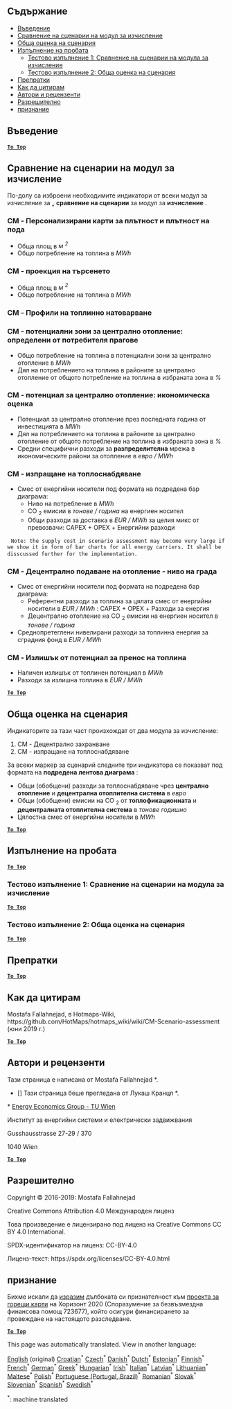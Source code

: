 <h2> Съдържание </h2><ul><li> <a href="#introduction">Въведение</a> </li><li> <a href="#Calculation-module-scenario-comparison">Сравнение на сценарии на модул за изчисление</a> </li><li> <a href="#Overall-scenario-assessment">Обща оценка на сценария</a> </li><li> <a href="#sample-run">Изпълнение на пробата</a> <ul><li> <a href="#test-run-1-calculation-module-scenario-comparison">Тестово изпълнение 1: Сравнение на сценарии на модула за изчисление</a> </li><li> <a href="#test-run-2-overall-scenario-assessment">Тестово изпълнение 2: Обща оценка на сценария</a> </li></ul></li><li> <a href="#references">Препратки</a> </li><li> <a href="#how-to-cite">Как да цитирам</a> </li><li> <a href="#authors-and-reviewers">Автори и рецензенти</a> </li><li> <a href="#license">Разрешително</a> </li><li> <a href="#acknowledgement">признание</a> </li></ul><h2> Въведение </h2><p><ins> <code><strong><a href="#table-of-contents">To Top</a></strong></code> </ins> </p><h2> Сравнение на сценарии на модул за изчисление </h2><p> По-долу са изброени необходимите индикатори от всеки модул за изчисление за „ <strong>сравнение на сценарии</strong> за модул за <strong>изчисление</strong> . </p><h3> CM - Персонализирани карти за плътност и плътност на пода </h3><ul><li> Обща площ в <em><em>м <sup>2</sup></em></em> </li><li> Общо потребление на топлина в <em><em>MWh</em></em> </li></ul><h3> CM - проекция на търсенето </h3><ul><li> Обща площ в <em><em>м <sup>2</sup></em></em> </li><li> Общо потребление на топлина в <em><em>MWh</em></em> </li></ul><h3> CM - Профили на топлинно натоварване </h3><h3> CM - потенциални зони за централно отопление: определени от потребителя прагове </h3><ul><li> Общо потребление на топлина в потенциални зони за централно отопление в <em><em>MWh</em></em> </li><li> Дял на потреблението на топлина в районите за централно отопление от общото потребление на топлина в избраната зона в <em><em>%</em></em> </li></ul><h3> CM - потенциал за централно отопление: икономическа оценка </h3><ul><li> Потенциал за централно отопление през последната година от инвестицията в <em><em>MWh</em></em> </li><li> Дял на потреблението на топлина в районите за централно отопление от общото потребление на топлина в избраната зона в <em><em>%</em></em> </li><li> Средни специфични разходи за <strong>разпределителна</strong> мрежа в икономическите райони за отопление в <em><em>евро / MWh</em></em> </li></ul><h3> CM - изпращане на топлоснабдяване </h3><ul><li> Смес от енергийни носители под формата на подредена бар диаграма: <ul><li> Ниво на потребление в <em><em>MWh</em></em> </li><li> CO <sub>2</sub> емисии в <em><em>тонове / година</em></em> на енергиен носител </li><li> Общи разходи за доставка в <em><em>EUR / MWh</em></em> за целия микс от превозвачи: CAPEX + OPEX + Енергийни разходи </li></ul></li></ul><pre> <code>Note: the supply cost in scenario assessment may become very large if we show it in form of bar charts for all energy carriers. It shall be disscussed further for the implementation.</code> </pre><h3> CM - Децентрално подаване на отопление - ниво на града </h3><ul><li> Смес от енергийни носители под формата на подредена бар диаграма: <ul><li> Референтни разходи за топлина за цялата смес от енергийни носители в <em><em>EUR / MWh</em></em> : CAPEX + OPEX + Разходи за енергия </li><li> Децентрално отопление на CO <sub>2</sub> емисии на енергиен носител в <em><em>тонове / година</em></em> </li></ul></li><li> Среднопретеглени нивелирани разходи за топлинна енергия за сградния фонд в <em><em>EUR / MWh</em></em> </li></ul><h3> CM - Излишък от потенциал за пренос на топлина </h3><ul><li> Наличен излишък от топлинен потенциал в <em><em>MWh</em></em> </li><li> Разходи за излишна топлина в <em><em>EUR / MWh</em></em> </li></ul><p><ins> <code><strong><a href="#table-of-contents">To Top</a></strong></code> </ins> </p><h2> Обща оценка на сценария </h2><p> Индикаторите за тази част произхождат от два модула за изчисление: </p><ol><li> CM - Децентрално захранване </li><li> CM - изпращане на топлоснабдяване </li></ol><p> За всеки маркер за сценарий следните три индикатора се показват под формата на <strong>подредена лентова диаграма</strong> : </p><ul><li> Общи (обобщени) разходи за топлоснабдяване чрез <strong>централно отопление</strong> и <strong>децентрална отоплителна система</strong> в <em><em>евро</em></em> </li><li> Общи (обобщени) емисии на CO <sub>2</sub> от <strong>топлофикационната</strong> и <strong>децентралната отоплителна система</strong> в <em><em>тонове годишно</em></em> </li><li> Цялостна смес от енергийни носители в <em><em>MWh</em></em> </li></ul><p><ins> <code><strong><a href="#table-of-contents">To Top</a></strong></code> </ins> </p><h2> Изпълнение на пробата </h2><p><ins> <code><strong><a href="#table-of-contents">To Top</a></strong></code> </ins> </p><h3> Тестово изпълнение 1: Сравнение на сценарии на модула за изчисление </h3><p><ins> <code><strong><a href="#table-of-contents">To Top</a></strong></code> </ins> </p><h3> Тестово изпълнение 2: Обща оценка на сценария </h3><p><ins> <code><strong><a href="#table-of-contents">To Top</a></strong></code> </ins> </p><h2> Препратки </h2><p><ins> <code><strong><a href="#table-of-contents">To Top</a></strong></code> </ins> </p><h2> Как да цитирам </h2><p> Mostafa Fallahnejad, в Hotmaps-Wiki, https://github.com/HotMaps/hotmaps_wiki/wiki/CM-Scenario-assessment (юни 2019 г.) </p><p><ins> <code><strong><a href="#table-of-contents">To Top</a></strong></code> </ins> </p><h2> Автори и рецензенти </h2><p> Тази страница е написана от Mostafa Fallahnejad *. </p><ul><li> [] Тази страница беше прегледана от Лукаш Кранцл *. </li></ul><p> * <a href="https://eeg.tuwien.ac.at/">Energy Economics Group - TU Wien</a> </p><p> Институт за енергийни системи и електрически задвижвания </p><p> Gusshausstrasse 27-29 / 370 </p><p> 1040 Wien </p><p><ins> <code><strong><a href="#table-of-contents">To Top</a></strong></code> </ins> </p><h2> Разрешително </h2><p> Copyright © 2016-2019: Mostafa Fallahnejad </p><p> Creative Commons Attribution 4.0 Международен лиценз </p><p> Това произведение е лицензирано под лиценз на Creative Commons CC BY 4.0 International. </p><p> SPDX-идентификатор на лиценз: CC-BY-4.0 </p><p> Лиценз-текст: https://spdx.org/licenses/CC-BY-4.0.html </p><h2> признание </h2><p> Бихме искали да <a href="https://www.hotmaps-project.eu">изразим</a> дълбоката си признателност към <a href="https://www.hotmaps-project.eu">проекта за горещи карти</a> на Хоризонт 2020 (Споразумение за безвъзмездна финансова помощ 723677), който осигури финансирането за провеждане на настоящото разследване. </p><p><ins> <code><strong><a href="#table-of-contents">To Top</a></strong></code> </ins> </p>

This page was automatically translated. View in another language:

[English](en-CM-Scenario-assessment) (original)  [Croatian](hr-CM-Scenario-assessment)<sup>\*</sup> [Czech](cs-CM-Scenario-assessment)<sup>\*</sup> [Danish](da-CM-Scenario-assessment)<sup>\*</sup> [Dutch](nl-CM-Scenario-assessment)<sup>\*</sup> [Estonian](et-CM-Scenario-assessment)<sup>\*</sup> [Finnish](fi-CM-Scenario-assessment)<sup>\*</sup> [French](fr-CM-Scenario-assessment)<sup>\*</sup> [German](de-CM-Scenario-assessment)<sup>\*</sup> [Greek](el-CM-Scenario-assessment)<sup>\*</sup> [Hungarian](hu-CM-Scenario-assessment)<sup>\*</sup> [Irish](ga-CM-Scenario-assessment)<sup>\*</sup> [Italian](it-CM-Scenario-assessment)<sup>\*</sup> [Latvian](lv-CM-Scenario-assessment)<sup>\*</sup> [Lithuanian](lt-CM-Scenario-assessment)<sup>\*</sup> [Maltese](mt-CM-Scenario-assessment)<sup>\*</sup> [Polish](pl-CM-Scenario-assessment)<sup>\*</sup> [Portuguese (Portugal, Brazil)](pt-CM-Scenario-assessment)<sup>\*</sup> [Romanian](ro-CM-Scenario-assessment)<sup>\*</sup> [Slovak](sk-CM-Scenario-assessment)<sup>\*</sup> [Slovenian](sl-CM-Scenario-assessment)<sup>\*</sup> [Spanish](es-CM-Scenario-assessment)<sup>\*</sup> [Swedish](sv-CM-Scenario-assessment)<sup>\*</sup> 

<sup>\*</sup>: machine translated
